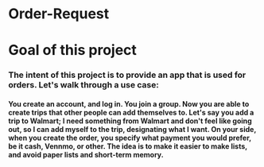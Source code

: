 # Order-Request

# Goal of this project

### The intent of this project is to provide an app that is used for orders. Let's walk through a use case:
#### You create an account, and log in. You join a group. Now you are able to create trips that other people can add themselves to. Let's say you add a trip to Walmart; I need something from Walmart and don't feel like going out, so I can add myself to the trip, designating what I want. On      your side, when you create the order, you specify what payment you would prefer, be it cash, Vennmo, or other. The idea is to make it easier to make lists, and avoid paper lists and short-term memory.
